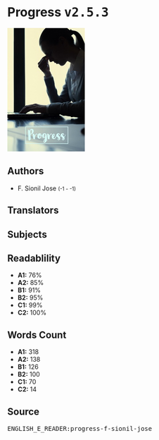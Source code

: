 # Progress <kbd>v2.5.3</kbd>

![](./cover.medium.jpg "")

## Authors


 - F. Sionil Jose <small>(-1 - -1)</small>

## Translators



## Subjects



## Readablility


 - **A1:** 76%
 - **A2:** 85%
 - **B1:** 91%
 - **B2:** 95%
 - **C1:** 99%
 - **C2:** 100%

## Words Count


 - **A1:** 318
 - **A2:** 138
 - **B1:** 126
 - **B2:** 100
 - **C1:** 70
 - **C2:** 14

## Source


<kbd>ENGLISH_E_READER:progress-f-sionil-jose</kbd>
